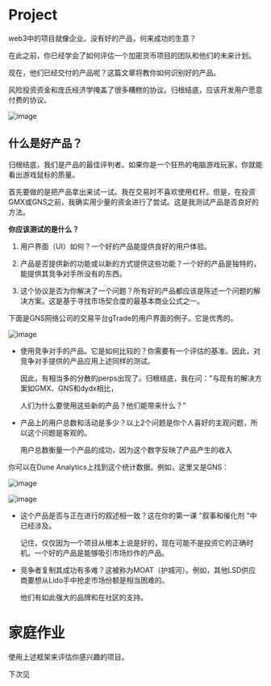 # Project


web3中的项目就像企业。没有好的产品，何来成功的生意？

在此之前，你已经学会了如何评估一个加密货币项目的团队和他们的未来计划。

现在，他们已经交付的产品呢？这篇文章将教你如何识别好的产品。

风险投资资金和庞氏经济学掩盖了很多糟糕的协议。归根结底，应该开发用户愿意付费的协议。

![image](https://github.com/HeliosLz/Project-Analysis/assets/131566676/e3a4dcef-a4ae-42ff-a3cd-b9b31c9f873c)

## 什么是好产品？

归根结底，我们是产品的最佳评判者。如果你是一个狂热的电脑游戏玩家，你就能看出游戏鼠标的质量。

首先要做的是把产品拿出来试一试。我在交易时不喜欢使用杠杆。但是，在投资GMX或GNS之前，我确实用少量的资金进行了尝试。这是我测试产品是否良好的方法。

**你应该测试的是什么？**

1. 用户界面（UI）如何？一个好的产品能提供良好的用户体验。

2. 产品是否提供新的功能或以新的方式提供这些功能？一个好的产品是独特的，能提供其竞争对手所没有的东西。

3. 这个协议是否为你解决了一个问题？所有好的产品都应该是陈述一个问题的解决方案。这是基于寻找市场契合度的最基本商业公式之一。

下面是GNS网络公司的交易平台gTrade的用户界面的例子。它是优秀的。

![image](https://github.com/HeliosLz/Project-Analysis/assets/131566676/688d1a80-3b0c-434a-b80d-29774acf762c)

- 使用竞争对手的产品。它是如何比较的？你需要有一个评估的基准。因此，对竞争对手提供的产品应用上述同样的测试。

  因此，有相当多的分散的perps出现了。归根结底，我在问："与现有的解决方案如GMX、GNS和dydx相比，
  
  人们为什么要使用这些新的产品？他们能带来什么？"


- 产品上的用户总数和活动是多少？以上2个问题是你个人喜好的主观问题，所以这个问题是客观的。
  
  用户总数衡量一个产品的成功，因为这个数字反映了产品产生的收入

你可以在Dune Analytics上找到这个统计数据。例如，这里又是GNS：

![image](https://github.com/HeliosLz/Project-Analysis/assets/131566676/2066eb57-f391-4b5d-900e-5b9c3d32555b)

![image](https://github.com/HeliosLz/Project-Analysis/assets/131566676/04154c18-c9f5-4efc-9134-ee65969e1738)

- 这个产品是否与正在进行的叙述相一致？这在你的第一课 "叙事和催化剂 "中已经涉及。
  
  记住，仅仅因为一个项目从根本上说是好的，现在可能不是投资它的正确时机。一个好的产品是能够吸引市场炒作的产品。

- 竞争者复制其成功有多难？这被称为MOAT（护城河）。例如，其他LSD供应商要想从Lido手中抢走市场份额是相当困难的。
  
  他们有如此强大的品牌和在社区的支持。

# 家庭作业

使用上述框架来评估你感兴趣的项目。

下次见
